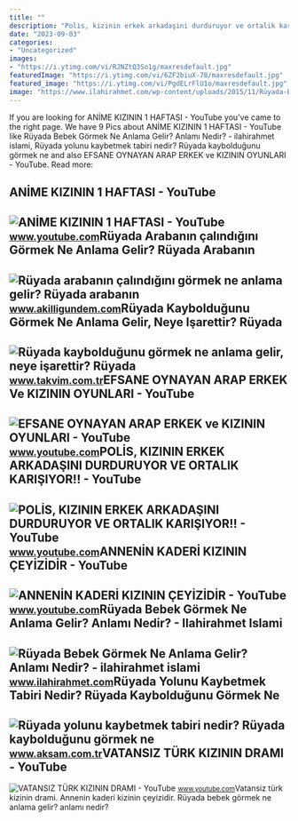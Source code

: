```yaml
---
title: ""
description: "Poli̇s, kizinin erkek arkadaşini durduruyor ve ortalik karişiyor!!"
date: "2023-09-03"
categories:
- "Uncategorized"
images:
- "https://i.ytimg.com/vi/RJNZtQ3So1g/maxresdefault.jpg"
featuredImage: "https://i.ytimg.com/vi/6ZF2biuX-78/maxresdefault.jpg"
featured_image: "https://i.ytimg.com/vi/PgdELrFlU1o/maxresdefault.jpg"
image: "https://www.ilahirahmet.com/wp-content/uploads/2015/11/Rüyada-Bebek-Görmek-Ne-Anlama-Gelir.jpg"
---
```


If you are looking for ANİME KIZININ 1 HAFTASI - YouTube you've came to the right page. We have 9 Pics about ANİME KIZININ 1 HAFTASI - YouTube like Rüyada Bebek Görmek Ne Anlama Gelir? Anlamı Nedir? - ilahirahmet islami, Rüyada yolunu kaybetmek tabiri nedir? Rüyada kaybolduğunu görmek ne and also EFSANE OYNAYAN ARAP ERKEK ve KIZININ OYUNLARI - YouTube. Read more:

ANİME KIZININ 1 HAFTASI - YouTube
---------------------------------

 ![ANİME KIZININ 1 HAFTASI - YouTube](https://i.ytimg.com/vi/RJNZtQ3So1g/maxresdefault.jpg) <small>www.youtube.com</small>Rüyada Arabanın çalındığını Görmek Ne Anlama Gelir? Rüyada Arabanın
-------------------------------------------------------------------

 ![Rüyada arabanın çalındığını görmek ne anlama gelir? Rüyada arabanın](https://www.akilligundem.com/wp-content/uploads/2021/12/ruyada-arabanin-calindigini-gormek-ne-anlama-gelir-ruyada-arabanin-kayboldugunu-gormek-neye-isaret-eder-ruyada-calinan-arabayi-bulmak-neye-alamettir-rbBi8xnd.jpg) <small>www.akilligundem.com</small>Rüyada Kaybolduğunu Görmek Ne Anlama Gelir, Neye Işarettir? Rüyada
------------------------------------------------------------------

 ![Rüyada kaybolduğunu görmek ne anlama gelir, neye işarettir? Rüyada](https://iatkv.tmgrup.com.tr/957135/600/314/0/0/750/391?u=https:%2f%2fitkv.tmgrup.com.tr%2falbum%2f2022%2f03%2f30%2fruyada-kayboldugunu-gormek-ne-anlama-gelir-neye-isarettir-ruyada-yolunu-bulmaya-calismanin-anlami-ve-yorumu-1648630501835.jpeg) <small>www.takvim.com.tr</small>EFSANE OYNAYAN ARAP ERKEK Ve KIZININ OYUNLARI - YouTube
-------------------------------------------------------

 ![EFSANE OYNAYAN ARAP ERKEK ve KIZININ OYUNLARI - YouTube](https://i.ytimg.com/vi/iVNgqUYA3AQ/maxresdefault.jpg) <small>www.youtube.com</small>POLİS, KIZININ ERKEK ARKADAŞINI DURDURUYOR VE ORTALIK KARIŞIYOR!! - YouTube
---------------------------------------------------------------------------

 ![POLİS, KIZININ ERKEK ARKADAŞINI DURDURUYOR VE ORTALIK KARIŞIYOR!! - YouTube](https://i.ytimg.com/vi/6ZF2biuX-78/maxresdefault.jpg) <small>www.youtube.com</small>ANNENİN KADERİ KIZININ ÇEYİZİDİR - YouTube
------------------------------------------

 ![ANNENİN KADERİ KIZININ ÇEYİZİDİR - YouTube](https://i.ytimg.com/vi/PgdELrFlU1o/maxresdefault.jpg) <small>www.youtube.com</small>Rüyada Bebek Görmek Ne Anlama Gelir? Anlamı Nedir? - Ilahirahmet Islami
-----------------------------------------------------------------------

 ![Rüyada Bebek Görmek Ne Anlama Gelir? Anlamı Nedir? - ilahirahmet islami](https://www.ilahirahmet.com/wp-content/uploads/2015/11/Rüyada-Bebek-Görmek-Ne-Anlama-Gelir.jpg) <small>www.ilahirahmet.com</small>Rüyada Yolunu Kaybetmek Tabiri Nedir? Rüyada Kaybolduğunu Görmek Ne
-------------------------------------------------------------------

 ![Rüyada yolunu kaybetmek tabiri nedir? Rüyada kaybolduğunu görmek ne](https://img3.aksam.com.tr/imgsdisk/2020/11/05/t25_ruyada-kayboldugunu-gorme-583.jpg) <small>www.aksam.com.tr</small>VATANSIZ TÜRK KIZININ DRAMI - YouTube
-------------------------------------

 ![VATANSIZ TÜRK KIZININ DRAMI - YouTube](https://i.ytimg.com/vi/9AVIvBcP4oY/maxresdefault.jpg) <small>www.youtube.com</small>Vatansiz türk kizinin drami. Anneni̇n kaderi̇ kizinin çeyi̇zi̇di̇r. Rüyada bebek görmek ne anlama gelir? anlamı nedir?
